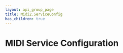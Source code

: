 ```yaml
---
layout: api_group_page
title: Midi2.ServiceConfig
has_children: true
---
```


# MIDI Service Configuration



